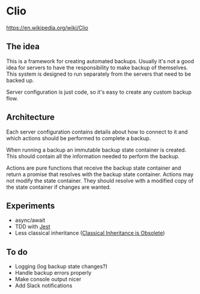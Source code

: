 # Clio
https://en.wikipedia.org/wiki/Clio

## The idea
This is a framework for creating automated backups. Usually it's not a good idea for servers to have the responsibility
to make backup of themselves. This system is designed to run separately from the servers that need to be backed up.

Server configuration is just code, so it's easy to create any custom backup flow.

## Architecture
Each server configuration contains details about how to connect to it and which actions should be performed to complete
a backup.

When running a backup an immutable backup state container is created. This should contain all the information needed to
perform the backup.

Actions are pure functions that receive the backup state container and return a promise that resolves with the backup
state container. Actions may not modify the state container. They should resolve with a modified copy of the state
container if changes are wanted.

## Experiments
- async/await
- TDD with [Jest](http://facebook.github.io/jest/)
- Less classical inheritance ([Classical Inheritance is Obsolete](https://vimeo.com/69255635))

## To do
- Logging (log backup state changes?)
- Handle backup errors properly
- Make console output nicer
- Add Slack notifications
